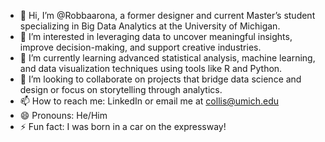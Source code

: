 - 👋 Hi, I’m @Robbaarona, a former designer and current Master’s student specializing in Big Data Analytics at the University of Michigan.
- 👀 I’m interested in leveraging data to uncover meaningful insights, improve decision-making, and support creative industries.
- 🌱 I’m currently learning advanced statistical analysis, machine learning, and data visualization techniques using tools like R and Python.
- 💞️ I’m looking to collaborate on projects that bridge data science and design or focus on storytelling through analytics.
- 📫 How to reach me: LinkedIn or email me at collis@umich.edu
- 😄 Pronouns: He/Him
- ⚡ Fun fact: I was born in a car on the expressway!

<!---
Robbaaron/Robbaaron is a ✨ special ✨ repository because its `README.md` (this file) appears on your GitHub profile.
You can click the Preview link to take a look at your changes.
--->
